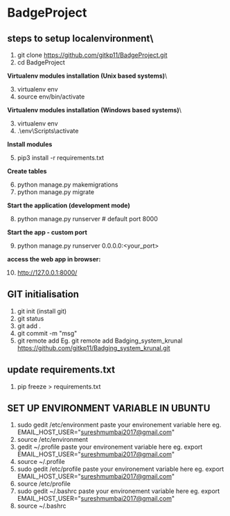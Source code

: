 # BadgeProject

## steps to setup localenvironment\

1. git clone https://github.com/gitkp11/BadgeProject.git
2. cd BadgeProject


**Virtualenv modules installation (Unix based systems)**\

3. virtualenv env
4. source env/bin/activate

**Virtualenv modules installation (Windows based systems)**\

3. virtualenv env
4. .\env\Scripts\activate

**Install modules**

5. pip3 install -r requirements.txt

**Create tables**

6. python manage.py makemigrations
7. python manage.py migrate

**Start the application (development mode)**

8. python manage.py runserver # default port 8000

**Start the app - custom port**

9. python manage.py runserver 0.0.0.0:<your_port>

**access the web app in browser:**

10. http://127.0.0.1:8000/


## GIT initialisation

1. git init (install git)
2. git status
3. git add .
4. git commit -m "msg"
5. git remote add <reponame> <repo url>
Eg. git remote add Badging_system_krunal https://github.com/gitkp11/Badging_system_krunal.git



## update requirements.txt
1. pip freeze > requirements.txt

## SET UP ENVIRONMENT VARIABLE IN UBUNTU
1. sudo gedit /etc/environment
paste your environement variable here
eg. EMAIL_HOST_USER="sureshmumbai2017@gmail.com"
2. source /etc/environment
3. gedit ~/.profile
paste your environement variable here
eg. export EMAIL_HOST_USER="sureshmumbai2017@gmail.com"
4. source ~/.profile
5. sudo gedit /etc/profile
paste your environement variable here
eg. export EMAIL_HOST_USER="sureshmumbai2017@gmail.com"
6. source /etc/profile
7. sudo gedit ~/.bashrc
paste your environement variable here
eg. export EMAIL_HOST_USER="sureshmumbai2017@gmail.com"
8. source ~/.bashrc
